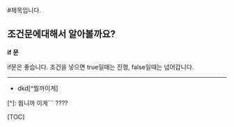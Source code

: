 


#제목입니다.

## 조건문에대해서 알아볼까요?

**if 문**

if문은 좋습니다. 조건을 넣으면 true일때는 진행,
false일때는 넘어갑니다.
- - - - 
- dkd[^뭘까이게]

[^]: 뭡니까 이게```
????

[TOC]



```

